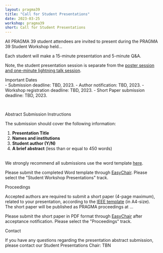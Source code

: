 ```yaml
---
layout: pragma39
title: "Call for Student Presentations"
date: 2023-03-25
workshop: pragma39
short: Call for Student Presentations
---
```


All PRAGMA 39 student attendees are invited to present during the PRAGMA 39 Student
Workshop held...

Each student will make a 15-minute presentation and 5-minute Q&A.

Note, the student presentation session is separate from the <a href="/pragma39-posters/">poster session and
one-minute lightning talk session</a>.


<div class="border39">Important Dates</div>
- Submission deadline: TBD, 2023.
- Author notification: TBD, 2023.
- Workshop registration deadline: TBD, 2023.
- Short Paper submission deadline: TBD, 2023.

&nbsp;

<div class="border39">Abstract Submission Instructions</div>

The submission should cover the following information: 

1.	**Presentation Title**
2.	**Names and institutions**
3.	**Student author (Y/N)**
4.	**A brief abstract** (less than or equal to 450 words)

<br/>
We strongly recommend all submissions use the word template 
<a href="/images/pragma39/PRAGMA39%20Student%20Presentation%20Abstract%20Template.docx">here</a>.<br>

Please submit the completed Word template through
[EasyChair](https://easychair.org/conferences/?conf=pragma39). Please select
the "Student Workshop Presentations" track.

<div class="border39">Proceedings</div>

Accepted authors are required to submit a short paper (4-page maximum), related to your presentation, according to the <a href="https://www.ieee.org/conferences/publishing/templates.html">IEEE template</a> (in A4-size). The short paper will be published as PRAGMA proceedings at ...

Please submit the short paper in PDF format through [EasyChair](https://easychair.org/conferences/?conf=pragma39) after acceptance notification. Please select the "Proceedings" track.

<div class="border39">Contact</div>

If you have any questions regarding the presentation abstract submission, please contact our Student Presentations Chair: TBN
